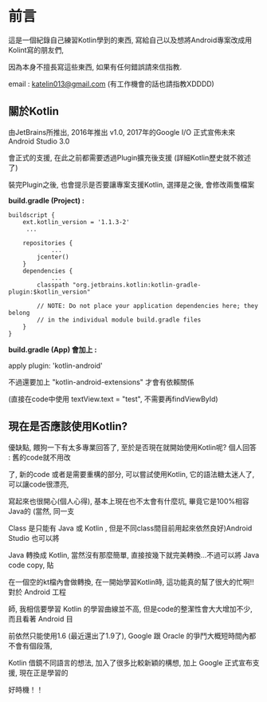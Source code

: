 前言
===
這是一個紀錄自己練習Kotlin學到的東西, 寫給自己以及想將Android專案改成用Kolint寫的朋友們,

因為本身不擅長寫這些東西, 如果有任何錯誤請來信指教.

email : katelin013@gmail.com    (有工作機會的話也請指教XDDDD)

關於Kotlin
----------
由JetBrains所推出, 2016年推出 v1.0, 2017年的Google I/O 正式宣佈未來 Android Studio 3.0

會正式的支援, 在此之前都需要透過Plugin擴充後支援 (詳細Kotlin歷史就不敘述了)

裝完Plugin之後, 也會提示是否要讓專案支援Kotlin, 選擇是之後, 會修改兩隻檔案

**build.gradle (Project) :**

```
buildscript {
    ext.kotlin_version = '1.1.3-2'
	 ...

    repositories {
			...
        jcenter()
    }
    dependencies {
			...
        classpath "org.jetbrains.kotlin:kotlin-gradle-plugin:$kotlin_version"

        // NOTE: Do not place your application dependencies here; they belong
        // in the individual module build.gradle files
    }
}
```

**build.gradle (App) 會加上 :** 

apply plugin: 'kotlin-android'

不過還要加上 "kotlin-android-extensions" 才會有依賴關係 

(直接在code中使用 textView.text = "test", 不需要再findViewById)

現在是否應該使用Kotlin?
--------------------
優缺點, 餵狗一下有太多專業回答了, 至於是否現在就開始使用Kotlin呢? 個人回答 : 舊的code就不用改

了, 新的code 或者是需要重構的部分, 可以嘗試使用Kotlin, 它的語法糖太迷人了, 可以讓code很漂亮, 

寫起來也很開心(個人心得), 基本上現在也不太會有什麼坑, 畢竟它是100%相容Java的 (當然, 同一支

Class 是只能有 Java 或 Kotlin , 但是不同class間目前用起來依然良好)Android Studio 也可以將 

Java 轉換成 Kotlin, 當然沒有那麼簡單, 直接按幾下就完美轉換...不過可以將 Java code copy, 貼

在一個空的kt檔內會做轉換, 在一開始學習Kotlin時, 這功能真的幫了很大的忙啊!! 對於 Android 工程

師, 我相信要學習 Kotlin 的學習曲線並不高, 但是code的整潔性會大大增加不少, 而且看著 Android 目

前依然只能使用1.6 (最近還出了1.9了), Google 跟 Oracle 的爭鬥大概短時間內都不會有個段落, 

Kotlin 借鏡不同語言的想法, 加入了很多比較新穎的構想, 加上 Google 正式宣布支援, 現在正是學習的

好時機！！




